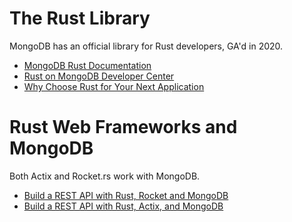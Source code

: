 # The Rust Library
MongoDB has an official library for Rust developers, GA'd in 2020.

* [MongoDB Rust Documentation](https://www.mongodb.com/docs/drivers/rust/)
* [Rust on MongoDB Developer Center](https://www.mongodb.com/developer/languages/rust/)
* [Why Choose Rust for Your Next Application](https://www.youtube.com/watch?v=lowVW7Wa0nI)

# Rust Web Frameworks and MongoDB
Both Actix and Rocket.rs work with MongoDB.

* [Build a REST API with Rust, Rocket and MongoDB](https://medium.com/geekculture/build-a-rest-api-with-rust-and-mongodb-rocket-version-7ea90ebd9fe7)
* [Build a REST API with Rust, Actix, and MongoDB](https://dev.to/hackmamba/build-a-rest-api-with-rust-and-mongodb-actix-web-version-ei1)
